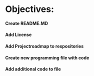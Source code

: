 # Objectives:

#### Create README.MD
#### Add License
#### Add Projectroadmap to respositories 
#### Create new programming file with code
#### Add additional code to file 
#### 






